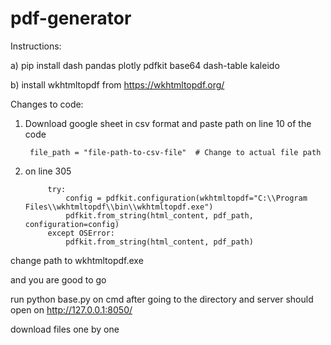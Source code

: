 # pdf-generator

Instructions:

a) pip install dash pandas plotly pdfkit base64 dash-table kaleido

b) install wkhtmltopdf from https://wkhtmltopdf.org/

Changes to code:
1) Download google sheet in csv format and paste path on line 10 of the code

        file_path = "file-path-to-csv-file"  # Change to actual file path

2) on line 305

            try:
                config = pdfkit.configuration(wkhtmltopdf="C:\\Program Files\\wkhtmltopdf\\bin\\wkhtmltopdf.exe")
                pdfkit.from_string(html_content, pdf_path, configuration=config)
            except OSError:
                pdfkit.from_string(html_content, pdf_path)

change path to wkhtmltopdf.exe

and you are good to go

run python base.py on cmd after going to the directory and server should open on http://127.0.0.1:8050/

download files one by one
